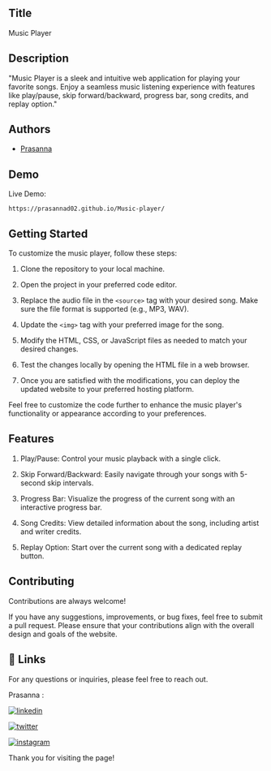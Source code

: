 
## Title

 Music Player

## Description 

"Music Player is a sleek and intuitive web application for playing your favorite songs. Enjoy a seamless music listening experience with features like play/pause, skip forward/backward, progress bar, song credits, and replay option."
## Authors

- [Prasanna](https://github.com/Prasannad02) 


## Demo

Live Demo:

    https://prasannad02.github.io/Music-player/
    
## Getting Started

To customize the music player, follow these steps:

1. Clone the repository to your local machine.

2. Open the project in your preferred code editor.

3. Replace the audio file in the `<source>` tag with your desired song. Make sure the file format is supported (e.g., MP3, WAV).

4. Update the `<img>` tag with your preferred image for the song.

5. Modify the HTML, CSS, or JavaScript files as needed to match your desired changes.

6. Test the changes locally by opening the HTML file in a web browser.

7. Once you are satisfied with the modifications, you can deploy the updated website to your preferred hosting platform.

Feel free to customize the code further to enhance the music player's functionality or appearance according to your preferences.
## Features

1. Play/Pause: Control your music playback with a single click.

2. Skip Forward/Backward: Easily navigate through your songs with 5-second skip intervals.

3. Progress Bar: Visualize the progress of the current song with an interactive progress bar.

4. Song Credits: View detailed information about the song, including artist and writer credits.

5. Replay Option: Start over the current song with a dedicated replay button.
## Contributing

Contributions are always welcome!

If you have any suggestions, improvements, or bug fixes, feel free to submit a pull request. Please ensure that your contributions align with the overall design and goals of the website. 


## 🔗 Links

For any questions or inquiries, please feel free to reach out. 

Prasanna :

[![linkedin](https://img.shields.io/badge/linkedin-0A66C2?style=for-the-badge&logo=linkedin&logoColor=white)](https://www.linkedin.com/in/prasanna1572/)


[![twitter](https://img.shields.io/badge/twitter-1DA1F2?style=for-the-badge&logo=twitter&logoColor=white)](https://twitter.com/Hirthik_cham)

[![instagram](https://img.shields.io/badge/instagram-E4405F?style=for-the-badge&logo=instagram&logoColor=white)](https://www.instagram.com/moonstrucktraveller003/)


Thank you for visiting the page!
